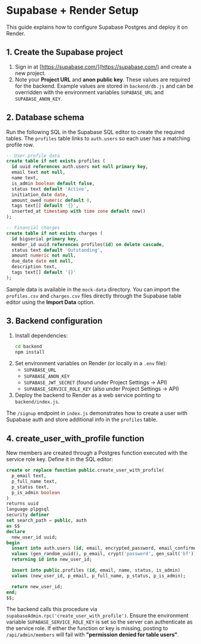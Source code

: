 # Supabase + Render Setup

This guide explains how to configure Supabase Postgres and deploy it on Render.

## 1. Create the Supabase project
1. Sign in at [https://supabase.com/](https://supabase.com/) and create a new project.
2. Note your **Project URL** and **anon public key**. These values are required for the backend. Example values are stored in `backend/db.js` and can be overridden with the environment variables `SUPABASE_URL` and `SUPABASE_ANON_KEY`.

## 2. Database schema
Run the following SQL in the Supabase SQL editor to create the required tables. The `profiles` table links to `auth.users` so each user has a matching profile row.

```sql
-- User profile data
create table if not exists profiles (
  id uuid references auth.users not null primary key,
  email text not null,
  name text,
  is_admin boolean default false,
  status text default 'Active',
  initiation_date date,
  amount_owed numeric default 0,
  tags text[] default '{}',
  inserted_at timestamp with time zone default now()
);

-- Financial charges
create table if not exists charges (
  id bigserial primary key,
  member_id uuid references profiles(id) on delete cascade,
  status text default 'Outstanding',
  amount numeric not null,
  due_date date not null,
  description text,
  tags text[] default '{}'
);

```

Sample data is available in the `mock-data` directory. You can import the
`profiles.csv` and `charges.csv` files directly through the Supabase table
editor using the **Import Data** option.

## 3. Backend configuration
1. Install dependencies:
   ```bash
   cd backend
   npm install
   ```
2. Set environment variables on Render (or locally in a `.env` file):
   - `SUPABASE_URL`
   - `SUPABASE_ANON_KEY`
   - `SUPABASE_JWT_SECRET` (found under Project Settings → API)
   - `SUPABASE_SERVICE_ROLE_KEY` (also under Project Settings → API)
3. Deploy the backend to Render as a web service pointing to `backend/index.js`.

The `/signup` endpoint in `index.js` demonstrates how to create a user with Supabase auth and store additional info in the `profiles` table.

## 4. create_user_with_profile function

New members are created through a Postgres function executed with the service role key. Define it in the SQL editor:

```sql
create or replace function public.create_user_with_profile(
  p_email text,
  p_full_name text,
  p_status text,
  p_is_admin boolean
)
returns uuid
language plpgsql
security definer
set search_path = public, auth
as $$
declare
  new_user_id uuid;
begin
  insert into auth.users (id, email, encrypted_password, email_confirmed_at, raw_app_meta_data)
  values (gen_random_uuid(), p_email, crypt('password', gen_salt('bf')), now(), '{}')
  returning id into new_user_id;

  insert into public.profiles (id, email, name, status, is_admin)
  values (new_user_id, p_email, p_full_name, p_status, p_is_admin);

  return new_user_id;
end;
$$;
```

The backend calls this procedure via `supabaseAdmin.rpc('create_user_with_profile')`. Ensure the environment variable `SUPABASE_SERVICE_ROLE_KEY` is set so the server can authenticate as the service role. If either the function or key is missing, posting to `/api/admin/members` will fail with **"permission denied for table users"**.
